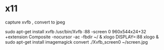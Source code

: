 x11
===

capture xvfb , convert to jpeg

sudo apt-get install xvfb
/usr/bin/Xvfb :88 -screen 0 960x544x24+32 +extension Composite -nocursor -ac -fbdir ~/ &
xlogo
DISPLAY=:88 xlogo &
sudo apt-get install imagemagick
convert ./Xvfb_screen0 ~/screen.jpg

